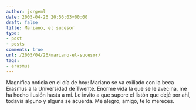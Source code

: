```yaml
---
author: jorgeml
date: 2005-04-26 20:56:03+00:00
draft: false
title: Mariano, el sucesor
type: 
- post
- posts
comments: true
url: /2005/04/26/mariano-el-sucesor/
tags:
- erasmus
---
```


Magnífica noticia en el día de hoy: Mariano se va exiliado con la beca Erasmus a la Universidad de Twente. Enorme vida la que se le avecina, me ha hecho ilusión hasta a mí. Le invito a que supere el listón que dejé por ahí, todavía alguno y alguna se acuerda. Me alegro, amigo, te lo mereces.
